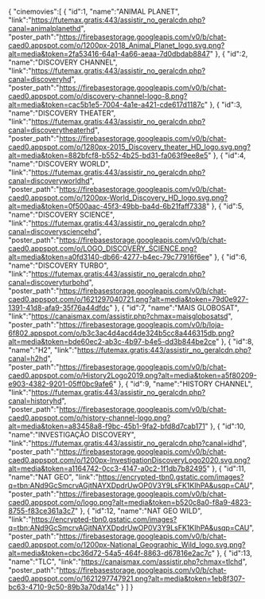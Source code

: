 {
	"cinemovies":[
		{
			"id":1,
			"name":"ANIMAL PLANET",
			"link":"https://futemax.gratis:443/assistir_no_geralcdn.php?canal=animalplanethd",
			"poster_path":"https://firebasestorage.googleapis.com/v0/b/chat-caed0.appspot.com/o/1200px-2018_Animal_Planet_logo.svg.png?alt=media&token=2fa53416-64a1-4a66-aeaa-7d0dbdab8847"
		},
		{
			"id":2,
			"name":"DISCOVERY CHANNEL",
			"link":"https://futemax.gratis:443/assistir_no_geralcdn.php?canal=discoveryhd",
			"poster_path":"https://firebasestorage.googleapis.com/v0/b/chat-caed0.appspot.com/o/discovery-channel-logo-8.png?alt=media&token=cac5b1e5-7004-4a1e-a421-cde617d1187c"
		},
		{
			"id":3,
			"name":"DISCOVERY THEATER",
			"link":"https://futemax.gratis:443/assistir_no_geralcdn.php?canal=discoverytheaterhd",
			"poster_path":"https://firebasestorage.googleapis.com/v0/b/chat-caed0.appspot.com/o/1280px-2015_Discovery_theater_HD_logo.svg.png?alt=media&token=882bfcf8-b552-4b25-bd31-fa063f9ee8e5"
		},
		{
			"id":4,
			"name":"DISCOVERY WORLD",
			"link":"https://futemax.gratis:443/assistir_no_geralcdn.php?canal=discoveryworldhd",
			"poster_path":"https://firebasestorage.googleapis.com/v0/b/chat-caed0.appspot.com/o/1200px-World_Discovery_HD_logo.svg.png?alt=media&token=0f500aac-45f3-49bb-ba4d-6b21faff7338"
		},
		{
			"id":5,
			"name":"DISCOVERY SCIENCE",
			"link":"https://futemax.gratis:443/assistir_no_geralcdn.php?canal=discoverysciencehd",
			"poster_path":"https://firebasestorage.googleapis.com/v0/b/chat-caed0.appspot.com/o/LOGO_DISCOVERY_SCIENCE.png?alt=media&token=a0fd3140-db66-4277-b4ec-79c77916f6ee"
		},
		{
			"id":6,
			"name":"DISCOVERY TURBO",
			"link":"https://futemax.gratis:443/assistir_no_geralcdn.php?canal=discoveryturbohd",
			"poster_path":"https://firebasestorage.googleapis.com/v0/b/chat-caed0.appspot.com/o/1621297040721.png?alt=media&token=79d0e927-1391-41d8-afa9-35f76a44dfdc"
		},
		{
			"id":7,
			"name":"MAIS GLOBOSAT",
			"link":"https://canaismax.com/assistir.php?chmax=maisglobosatsd",
			"poster_path":"https://firebasestorage.googleapis.com/v0/b/loja-6f802.appspot.com/o/b3c3ac4d4acd4de324b5cc8a446315db.png?alt=media&token=bde60ec2-ab3c-4b97-b4e5-dd3b844be2ce"
		},
		{
			"id":8,
			"name":"H2",
			"link":"https://futemax.gratis:443/assistir_no_geralcdn.php?canal=h2hd",
			"poster_path":"https://firebasestorage.googleapis.com/v0/b/chat-caed0.appspot.com/o/History2Logo2019.png?alt=media&token=a5f80209-e903-4382-9201-05ff0bc9afe6"
		},
		{
			"id":9,
			"name":"HISTORY CHANNEL",
			"link":"https://futemax.gratis:443/assistir_no_geralcdn.php?canal=historyhd",
			"poster_path":"https://firebasestorage.googleapis.com/v0/b/chat-caed0.appspot.com/o/history-channel-logo.png?alt=media&token=a83458a8-f9bc-45b1-9fa2-bfd8d7cab171"
		},
		{
			"id":10,
			"name":"INVESTIGAÇÃO DISCOVERY",
			"link":"https://futemax.gratis:443/assistir_no_geralcdn.php?canal=idhd",
			"poster_path":"https://firebasestorage.googleapis.com/v0/b/chat-caed0.appspot.com/o/1200px-InvestigationDiscoveryLogo2020.svg.png?alt=media&token=a1164742-0cc3-4147-a0c2-1f1db7b82495"
		},
		{
			"id":11,
			"name":"NAT GEO",
			"link":"https://encrypted-tbn0.gstatic.com/images?q=tbn:ANd9GcSmcrvAGjtNAYXDpdrUwOP0V3Y9LsFK1KIhPA&usqp=CAU",
			"poster_path":"https://firebasestorage.googleapis.com/v0/b/chat-caed0.appspot.com/o/logo.png?alt=media&token=b520c8a0-f8a9-4823-8755-f83ce361a3c7"
		},
		{
			"id":12,
			"name":"NAT GEO WILD",
			"link":"https://encrypted-tbn0.gstatic.com/images?q=tbn:ANd9GcSmcrvAGjtNAYXDpdrUwOP0V3Y9LsFK1KIhPA&usqp=CAU",
			"poster_path":"https://firebasestorage.googleapis.com/v0/b/chat-caed0.appspot.com/o/1200px-National_Geographic_Wild_logo.svg.png?alt=media&token=cbc36d72-54a5-464f-8863-d67816e2ac7c"
		},
		{
			"id":13,
			"name":"TLC",
			"link":"https://canaismax.com/assistir.php?chmax=tlchd",
			"poster_path":"https://firebasestorage.googleapis.com/v0/b/chat-caed0.appspot.com/o/1621297747921.png?alt=media&token=1eb8f307-bc63-4710-9c50-89b3a70da14c"
		}
	]
}
